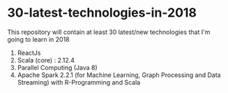 # 30-latest-technologies-in-2018
This repository will contain at least 30 latest/new technologies that I'm going to learn in 2018 

1. ReactJs
2. Scala (core) : 2.12.4
3. Parallel Computing (Java 8)
4. Apache Spark 2.2.1 (for Machine Learning, Graph Processing and Data Streaming) with R-Programming and Scala 

